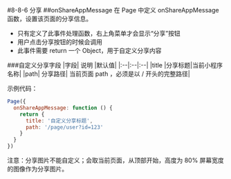 #8-8-6 分享
##onShareAppMessage
在 Page 中定义 onShareAppMessage 函数，设置该页面的分享信息。
* 只有定义了此事件处理函数，右上角菜单才会显示“分享”按钮
* 用户点击分享按钮的时候会调用
* 此事件需要 return 一个 Object，用于自定义分享内容

###自定义分享字段
|字段|	说明	|默认值|
|:--|:--|:--|
|title	|分享标题|当前小程序名称|
|path|	分享路径|	当前页面 path ，必须是以 / 开头的完整路径|

示例代码：
```js
Page({
  onShareAppMessage: function () {
    return {
      title: '自定义分享标题',
      path: '/page/user?id=123'
    }
  }
})
```
注意：分享图片不能自定义；会取当前页面，从顶部开始，高度为 80% 屏幕宽度的图像作为分享图片。